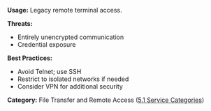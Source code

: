 **Usage:** Legacy remote terminal access.

**Threats:**
- Entirely unencrypted communication
- Credential exposure

**Best Practices:**
- Avoid Telnet; use SSH
- Restrict to isolated networks if needed
- Consider VPN for additional security

**Category:** File Transfer and Remote Access ([5.1 Service Categories](../../5%20Overview%20-%20Why%20These%2025%20Ports%20Matter/5.1%20Service%20Categories%20and%20Their%20Importance.md))